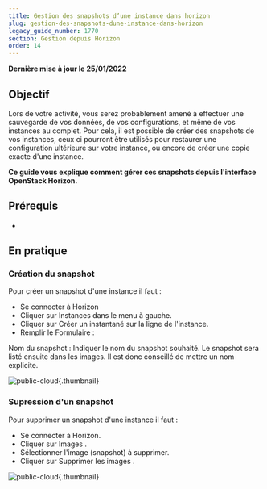 ```yaml
---
title: Gestion des snapshots d’une instance dans horizon
slug: gestion-des-snapshots-dune-instance-dans-horizon
legacy_guide_number: 1770
section: Gestion depuis Horizon
order: 14
---
```


**Dernière mise à jour le 25/01/2022**

## Objectif

Lors de votre activité, vous serez probablement amené à effectuer une sauvegarde de vos données, de vos configurations, et même de vos instances au complet. Pour cela, il est possible de créer des snapshots de vos instances, ceux ci pourront être utilisés pour restaurer une configuration ultérieure sur votre instance, ou encore de créer une copie exacte d'une instance.

**Ce guide vous explique comment gérer ces snapshots depuis l'interface OpenStack Horizon.**

## Prérequis

- 
  
## En pratique

### Création du snapshot

Pour créer un snapshot d'une instance il faut :

- Se connecter à Horizon
- Cliquer sur Instances dans le menu à gauche.
- Cliquer sur Créer un instantané sur la ligne de l'instance.
- Remplir le Formulaire :

Nom du snapshot : Indiquer le nom du snapshot souhaité. Le snapshot sera listé ensuite dans les images. Il est donc conseillé de mettre un nom explicite.


![public-cloud](images/2617.png){.thumbnail}


### Supression d'un snapshot
Pour supprimer un snapshot d'une instance il faut :

- Se connecter à Horizon.
- Cliquer sur Images .
- Sélectionner l'image (snapshot) à supprimer.
- Cliquer sur Supprimer les images .


![public-cloud](images/2618.png){.thumbnail}
